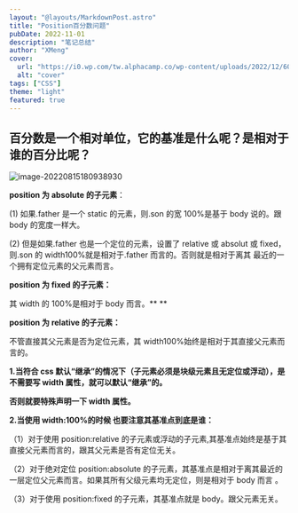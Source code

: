 ```yaml
---
layout: "@layouts/MarkdownPost.astro"
title: "Position百分数问题"
pubDate: 2022-11-01
description: "笔记总结"
author: "XMeng"
cover:
  url: "https://i0.wp.com/tw.alphacamp.co/wp-content/uploads/2022/12/60e82825f9d9a8248dc6d7c1_5ec7b9f386cd2e35473558d8_CSS20logo.jpeg?resize=1024%2C536&ssl=1"
  alt: "cover"
tags: ["CSS"]
theme: "light"
featured: true
---
```


## **百分数是一个相对单位，它的基准是什么呢？是相对于谁的百分比呢？**

![image-20220815180938930](https://cugdemo.oss-cn-hangzhou.aliyuncs.com/image-20220815180938930.png)

**position 为 absolute 的子元素**：

(1) 如果.father 是一个 static 的元素，则.son 的宽 100%是基于 body 说的。跟 body 的宽度一样大。

(2) 但是如果.father 也是一个定位的元素，设置了 relative 或 absolut 或 fixed，则.son 的 width100%就是相对于.father 而言的。否则就是相对于离其
最近的一个拥有定位元素的父元素而言。

**position 为 fixed 的子元素：**

其 width 的 100%是相对于 body 而言。\*\* \*\*

**position 为 relative 的子元素：**

不管直接其父元素是否为定位元素，其 width100%始终是相对于其直接父元素而言的。

**1.当符合 css 默认“继承”的情况下（子元素必须是块级元素且无定位或浮动），是不需要写 width 属性，就可以默认“继承”的。**

**否则就要特殊声明一下 width 属性。**

**2.当使用 width:100%的时候 也要注意其基准点到底是谁：**

（1）对于使用 position:relative 的子元素或浮动的子元素,其基准点始终是基于其直接父元素而言的，跟其父元素是否有定位无关。

（2）对于绝对定位 position:absolute 的子元素，其基准点是相对于离其最近的一层定位父元素而言。如果其所有父级元素均无定位，则是相对于 body 而言
。

（3）对于使用 position:fixed 的子元素，其基准点就是 body。跟父元素无关。
